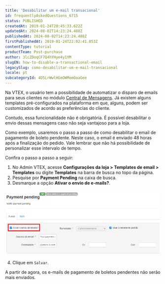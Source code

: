 ```yaml
---
title: 'Desabilitar um e-mail transacional'
id: frequentlyAskedQuestions_6715
status: PUBLISHED
createdAt: 2019-01-24T20:45:33.622Z
updatedAt: 2024-08-02T14:23:24.488Z
publishedAt: 2024-08-02T14:23:24.488Z
firstPublishedAt: 2019-01-24T22:02:41.053Z
contentType: tutorial
productTeam: Post-purchase
author: 3lcZDoqCF7Q4hYHye4y1YM
slugEN: how-to-disable-a-transactional-email
legacySlug: como-desabilitar-um-e-mail-transacional
locale: pt
subcategoryId: 4D5LrWwlHGmOWMomOaaGee
---
```


Na VTEX, o usuário tem a possibilidade de automatizar o disparo de emails para seus clientes no módulo [Central de Mensagens](https://help.vtex.com/pt/tutorial/conhecendo-o-message-center "Central de Mensagens"). Já existem alguns templates pré-configurados na plataforma em que, alguns, podem ser customizados de acordo as preferências do cliente.

Contudo, essa funcionalidade não é obrigatória. É possível desabilitar o envio dessas mensagens caso não seja vantajoso para a loja. 

Como exemplo, usaremos o passo a passo de como desabilitar o email de pagamento de boleto pendente. Neste caso, o email é enviado 48 horas após a finalização do pedido. Vale lembrar que não há possibilidade de personalizar esse intervalo de tempo.

Confira o passo a passo a seguir:

1. No Admin VTEX, acesse __Configurações da loja > Templates de email > Templates__ ou digite __Templates__ na barra de busca no topo da página.
2. Pesquise por __Payment Pending__ na caixa de busca.
3. Desmarque a opção __Ativar o envio de e-mails?__.

![Message Center - Desativar Template - PT](https://raw.githubusercontent.com/vtexdocs/help-center-content/refs/heads/main/docs/pt/tutorials/message-center/templates/como-desabilitar-um-e-mail-transacional_1.png)

4. Clique em `Salvar`.

A partir de agora, os e-mails de pagamento de boletos pendentes não serão mais enviados.
